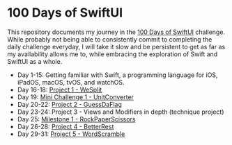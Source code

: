 # 100 Days of SwiftUI

This repository documents my journey in the [100 Days of SwiftUI](https://www.hackingwithswift.com/100/swiftui) challenge. While probably not being able to consistently commit to completing the daily challenge everyday, I will take it slow and be persistent to get as far as my availability allows me to, while embracing the exploration of Swift and SwiftUI as a whole.

- Day 1-15: Getting familiar with Swift, a programming language for iOS, iPadOS, macOS, tvOS, and watchOS.
- Day 16-18: [Project 1 - WeSplit](./WeSplit)
- Day 19: [Mini Challenge 1 - UnitConverter](./UnitConverter)
- Day 20-22: [Project 2 - GuessDaFlag](./GuessDaFlag)
- Day 23-24: Project 3 - Views and Modifiers in depth (technique project)
- Day 25: [Milestone 1 - RockPaperScissors](./RockPaperScissors)
- Day 26-28: [Project 4 - BetterRest](./BetterRest)
- Day 29-31: [Project 5 - WordScramble](./WordScramble)

